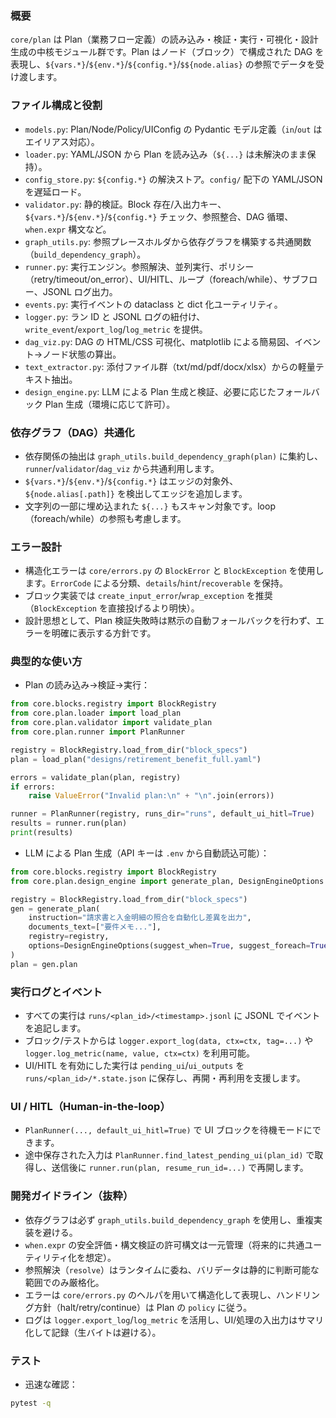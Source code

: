 ### 概要
`core/plan` は Plan（業務フロー定義）の読み込み・検証・実行・可視化・設計生成の中核モジュール群です。Plan はノード（ブロック）で構成された DAG を表現し、`${vars.*}`/`${env.*}`/`${config.*}`/`$${node.alias}` の参照でデータを受け渡します。

### ファイル構成と役割
- `models.py`: Plan/Node/Policy/UIConfig の Pydantic モデル定義（`in`/`out` はエイリアス対応）。
- `loader.py`: YAML/JSON から Plan を読み込み（`${...}` は未解決のまま保持）。
- `config_store.py`: `${config.*}` の解決ストア。`config/` 配下の YAML/JSON を遅延ロード。
- `validator.py`: 静的検証。Block 存在/入出力キー、`${vars.*}`/`${env.*}`/`${config.*}` チェック、参照整合、DAG 循環、`when.expr` 構文など。
- `graph_utils.py`: 参照プレースホルダから依存グラフを構築する共通関数（`build_dependency_graph`）。
- `runner.py`: 実行エンジン。参照解決、並列実行、ポリシー（retry/timeout/on_error）、UI/HITL、ループ（foreach/while）、サブフロー、JSONL ログ出力。
- `events.py`: 実行イベントの dataclass と dict 化ユーティリティ。
- `logger.py`: ラン ID と JSONL ログの紐付け、`write_event`/`export_log`/`log_metric` を提供。
- `dag_viz.py`: DAG の HTML/CSS 可視化、matplotlib による簡易図、イベント→ノード状態の算出。
- `text_extractor.py`: 添付ファイル群（txt/md/pdf/docx/xlsx）からの軽量テキスト抽出。
- `design_engine.py`: LLM による Plan 生成と検証、必要に応じたフォールバック Plan 生成（環境に応じて許可）。

### 依存グラフ（DAG）共通化
- 依存関係の抽出は `graph_utils.build_dependency_graph(plan)` に集約し、`runner`/`validator`/`dag_viz` から共通利用します。
- `${vars.*}`/`${env.*}`/`${config.*}` はエッジの対象外、`${node.alias[.path]}` を検出してエッジを追加します。
- 文字列の一部に埋め込まれた `${...}` もスキャン対象です。loop（foreach/while）の参照も考慮します。

### エラー設計
- 構造化エラーは `core/errors.py` の `BlockError` と `BlockException` を使用します。`ErrorCode` による分類、`details`/`hint`/`recoverable` を保持。
- ブロック実装では `create_input_error`/`wrap_exception` を推奨（`BlockException` を直接投げるより明快）。
- 設計思想として、Plan 検証失敗時は黙示の自動フォールバックを行わず、エラーを明確に表示する方針です。

### 典型的な使い方
- Plan の読み込み→検証→実行：
```python
from core.blocks.registry import BlockRegistry
from core.plan.loader import load_plan
from core.plan.validator import validate_plan
from core.plan.runner import PlanRunner

registry = BlockRegistry.load_from_dir("block_specs")
plan = load_plan("designs/retirement_benefit_full.yaml")

errors = validate_plan(plan, registry)
if errors:
    raise ValueError("Invalid plan:\n" + "\n".join(errors))

runner = PlanRunner(registry, runs_dir="runs", default_ui_hitl=True)
results = runner.run(plan)
print(results)
```

- LLM による Plan 生成（API キーは `.env` から自動読込可能）：
```python
from core.blocks.registry import BlockRegistry
from core.plan.design_engine import generate_plan, DesignEngineOptions

registry = BlockRegistry.load_from_dir("block_specs")
gen = generate_plan(
    instruction="請求書と入金明細の照合を自動化し差異を出力",
    documents_text=["要件メモ..."],
    registry=registry,
    options=DesignEngineOptions(suggest_when=True, suggest_foreach=True),
)
plan = gen.plan
```

### 実行ログとイベント
- すべての実行は `runs/<plan_id>/<timestamp>.jsonl` に JSONL でイベントを追記します。
- ブロック/テストからは `logger.export_log(data, ctx=ctx, tag=...)` や `logger.log_metric(name, value, ctx=ctx)` を利用可能。
- UI/HITL を有効にした実行は `pending_ui`/`ui_outputs` を `runs/<plan_id>/*.state.json` に保存し、再開・再利用を支援します。

### UI / HITL（Human-in-the-loop）
- `PlanRunner(..., default_ui_hitl=True)` で UI ブロックを待機モードにできます。
- 途中保存された入力は `PlanRunner.find_latest_pending_ui(plan_id)` で取得し、送信後に `runner.run(plan, resume_run_id=...)` で再開します。

### 開発ガイドライン（抜粋）
- 依存グラフは必ず `graph_utils.build_dependency_graph` を使用し、重複実装を避ける。
- `when.expr` の安全評価・構文検証の許可構文は一元管理（将来的に共通ユーティリティ化を想定）。
- 参照解決（`resolve`）はランタイムに委ね、バリデータは静的に判断可能な範囲でのみ厳格化。
- エラーは `core/errors.py` のヘルパを用いて構造化して表現し、ハンドリング方針（halt/retry/continue）は Plan の `policy` に従う。
- ログは `logger.export_log`/`log_metric` を活用し、UI/処理の入出力はサマリ化して記録（生バイトは避ける）。

### テスト
- 迅速な確認：
```bash
pytest -q
```


